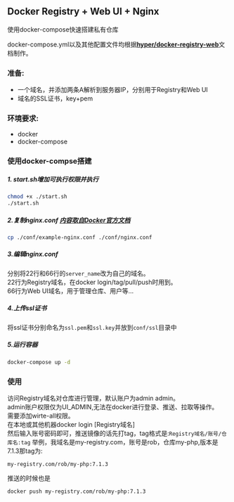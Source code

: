 ## Docker Registry + Web UI + Nginx   
使用docker-compose快速搭建私有仓库   

docker-compose.yml以及其他配置文件均根据[**hyper/docker-registry-web**](https://hub.docker.com/r/hyper/docker-registry-web)文档制作。

### 准备:  
*  一个域名，并添加两条A解析到服务器IP，分别用于Registry和Web UI
*  域名的SSL证书，key+pem
  
### 环境要求:  
*  docker
*  docker-compose

### 使用docker-compse搭建

##### 1. start.sh增加可执行权限并执行  
```bash
chmod +x ./start.sh
./start.sh
```
##### 2.复制nginx.conf  [**内容取自Docker官方文档**](https://docs.docker.com/registry/recipes/nginx/) 
```bash
cp ./conf/example-nginx.conf ./conf/nginx.conf
```

##### 3.编辑nginx.conf  

分别将22行和66行的`server_name`改为自己的域名。  
22行为Registry域名，在docker login/tag/pull/push时用到。  
66行为Web UI域名，用于管理仓库、用户等...

##### 4.上传ssl证书  
将ssl证书分别命名为`ssl.pem`和`ssl.key`并放到`conf/ssl`目录中  

##### 5.运行容器  
```bash
docker-compose up -d
```

### 使用  
访问Registry域名对仓库进行管理，默认账户为admin admin。  
                  admin账户权限仅为UI_ADMIN,无法在docker进行登录、推送、拉取等操作。  
                  需要添加wirte-all权限。  
在本地或其他机器docker login [Registry域名]  
然后输入账号密码即可，推送镜像的话先打tag，tag格式是:`Registry域名/账号/仓库名:tag`
举例，我域名是my-registry.com，账号是rob，仓库my-php,版本是7.1.3那tag为:  
```
my-registry.com/rob/my-php:7.1.3
```  
推送的时候也是  
```bash
docker push my-registry.com/rob/my-php:7.1.3
```
